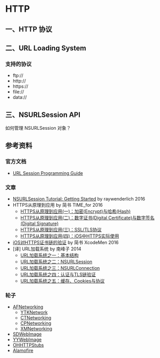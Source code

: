 # HTTP

## 一、HTTP 协议

## 二、URL Loading System

### 支持的协议
- ftp://
- http://
- https://
- file://
- data://

## 三、NSURLSession API

如何管理 NSURLSession 对象？

## 参考资料

### 官方文档
- [URL Session Programming Guide](https://developer.apple.com/library/content/documentation/Cocoa/Conceptual/URLLoadingSystem/URLLoadingSystem.html)

### 文章
- [NSURLSession Tutorial: Getting Started](https://www.raywenderlich.com/110458/nsurlsession-tutorial-getting-started) by raywenderlich 2016
- HTTPS从原理到应用 by 简书 TIME_for 2016
    - [HTTPS从原理到应用(一)：加密(Encrypt)与哈希(Hash)](http://www.jianshu.com/p/2542c95fb023)
    - [HTTPS从原理到应用(二)：数字证书(Digital Certificate)与数字签名(Digital Signature)](http://www.jianshu.com/p/e767a4e9252e)
    - [HTTPS从原理到应用(三)：SSL/TLS协议](http://www.jianshu.com/p/c93612b3abac)
    - [HTTPS从原理到应用(四)：iOS中HTTPS实际使用](http://www.jianshu.com/p/ce2a9bc519f5)
- [iOS对HTTPS证书链的验证](http://www.jianshu.com/p/74830162717e) by 简书 XcodeMen 2016
- [译] URL加载系统 by 南峰子 2014
    - [URL加载系统之一：基本结构](http://southpeak.github.io/2014/07/11/url-load-system-1/)
    - [URL加载系统之二：NSURLSession](http://southpeak.github.io/2014/07/11/url-load-system-2/)
    - [URL加载系统之三：NSURLConnection](http://southpeak.github.io/2014/07/15/url-load-system-3/)
    - [URL加载系统之四：认证与TLS链验证](http://southpeak.github.io/2014/07/16/url-load-system-4/)
    - [URL加载系统之五：缓存、Cookies与协议](http://southpeak.github.io/2014/07/16/url-load-system-5/)

### 轮子
- [AFNetworking](https://github.com/AFNetworking/AFNetworking)
    - [YTKNetwork](https://github.com/yuantiku/YTKNetwork)
    - [CTNetworking](https://github.com/casatwy/RTNetworking)
    - [CPNetworking](https://github.com/crespoxiao/CPNetworking)
    - [XMNetworking](https://github.com/kangzubin/XMNetworking)
- [SDWebImage](https://github.com/rs/SDWebImage)
- [YYWebImage](https://github.com/ibireme/YYWebImage)
- [OHHTTPStubs](https://github.com/AliSoftware/OHHTTPStubs)
- [Alamofire](https://github.com/Alamofire/Alamofire)
